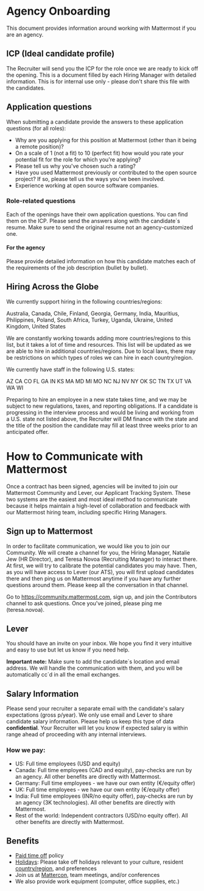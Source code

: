 # Agency Onboarding

This document provides information around working with Mattermost if you are an agency.

## ICP (Ideal candidate profile)

The Recruiter will send you the ICP for the role once we are ready to kick off the opening. This is a document filled by each Hiring Manager with detailed information. This is for internal use only - please don't share this file with the candidates.
 
## Application questions

When submitting a candidate provide the answers to these application questions (for all roles):

- Why are you applying for this position at Mattermost (other than it being a remote position)?
- On a scale of 1 (not a fit) to 10 (perfect fit) how would you rate your potential fit for the role for which you're applying?
- Please tell us why you've chosen such a rating?
- Have you used Mattermost previously or contributed to the open source project? If so, please tell us the ways you've been involved.
- Experience working at open source software companies.

### Role-related questions

Each of the openings have their own application questions. You can find them on the ICP. Please send the answers along with the candidate´s resume. Make sure to send the original resume not an agency-customized one.

#### For the agency

Please provide detailed information on how this candidate matches each of the requirements of the job description (bullet by bullet).
 
## Hiring Across the Globe

We currently support hiring in the following countries/regions:

Australia, Canada, Chile, Finland, Georgia, Germany, India, Mauritius, Philippines, Poland, South Africa, Turkey, Uganda, Ukraine, United Kingdom, United States

We are constantly working towards adding more countries/regions to this list, but it takes a lot of time and resources. This list will be updated as we are able to hire in additional countries/regions. Due to local laws, there may be restrictions on which types of roles we can hire in each country/region.

We currently have staff in the following U.S. states:

AZ CA CO FL GA IN KS MA MD MI MO NC NJ NV NY OK SC TN TX UT VA WA WI

Preparing to hire an employee in a new state takes time, and we may be subject to new regulations, taxes, and reporting obligations. If a candidate is progressing in the interview process and would be living and working from a U.S. state not listed above, the Recruiter will DM finance with the state and the title of the position the candidate may fill at least three weeks prior to an anticipated offer.

# How to Communicate with Mattermost 
Once a contract has been signed, agencies will be invited to join our Mattermost Community and Lever, our Applicant Tracking System. These two systems are the easiest and most ideal method to communicate because it helps maintain a high-level of collaboration and feedback with our Mattermost hiring team, including specific Hiring Managers.   

## Sign up to Mattermost

In order to facilitate communication, we would like you to join our Community. We will create a channel for you, the Hiring Manager, Natalie Jew (HR Director), and Teresa Novoa (Recruiting Manager) to interact there. At first, we will try to calibrate the potential candidates you may have. Then, as you will have access to Lever (our ATS), you will first upload candidates there and then ping us on Mattermost anytime if you have any further questions around them. Please keep all the conversation in that channel.

Go to https://community.mattermost.com, sign up, and join the Contributors channel to ask questions. Once you've joined, please ping me (teresa.novoa).
 
## Lever

You should have an invite on your inbox. We hope you find it very intuitive and easy to use but let us know if you need help.
 
**Important note:** Make sure to add the candidate´s location and email address. We will handle the communication with them, and you will be automatically cc´d in all the email exchanges.
 
## Salary Information

Please send your recruiter a separate email with the candidate's salary expectations (gross p/year). We only use email and Lever to share candidate salary information. Please help us keep this type of data **confidential**. Your Recruiter will let you know if expected salary is within range ahead of proceeding with any internal interviews. 
 
### How we pay:

- US: Full time employees (USD and equity)
- Canada: Full time employees (CAD and equity), pay-checks are run by an agency. All other benefits are directly with Mattermost.
- Germany: Full time employees - we have our own entity (€/equity offer)
- UK: Full time employees - we have our own entity (€/equity offer)
- India: Full time employees (INR/no equity offer), pay-checks are run by an agency (3K technologies). All other benefits are directly with Mattermost.
- Rest of the world: Independent contractors (USD/no equity offer). All other benefits are directly with Mattermost.

## Benefits

- [Paid time off](https://handbook.mattermost.com/operations/workplace/people/working-at-mattermost/paid-time-off) policy
- [Holidays](https://handbook.mattermost.com/operations/workplace/people/working-at-mattermost/paid-time-off#holidays): Please take off holidays relevant to your culture, resident [country/region](https://handbook.mattermost.com/company/about-mattermost/list-of-terms#country-region), and preferences
- Join us at [Mattercon](https://mattermost.com/blog/mattercon-2020-highlights-the-power-of-a-remote-community/), team meetings, and/or conferences
- We also provide work equipment (computer, office supplies, etc.)
